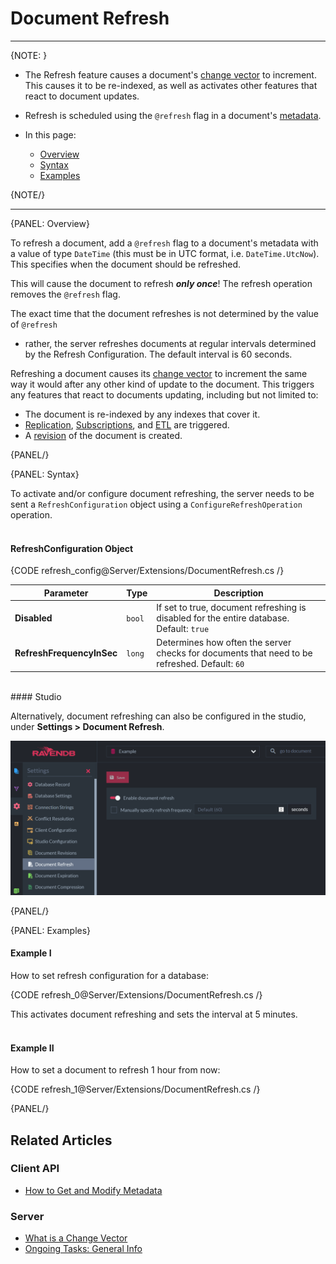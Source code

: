 ﻿# Document Refresh
---

{NOTE: }

* The Refresh feature causes a document's [change vector](../../server/clustering/replication/change-vector) 
to increment. This causes it to be re-indexed, as well as activates other features 
that react to document updates.  

* Refresh is scheduled using the `@refresh` flag in a document's [metadata](../../client-api/session/how-to/get-and-modify-entity-metadata).  

* In this page:  
  * [Overview](../../server/extensions/refresh#overview)  
  * [Syntax](../../server/extensions/refresh#syntax)  
  * [Examples](../../server/extensions/refresh#examples)  

{NOTE/}

---

{PANEL: Overview}

To refresh a document, add a `@refresh` flag to a document's metadata with a value of 
type `DateTime` (this must be in UTC format, i.e. `DateTime.UtcNow`). This specifies 
when the document should be refreshed.  

This will cause the document to refresh **_only once_**! The refresh operation removes 
the `@refresh` flag.  

The exact time that the document refreshes is not determined by the value of `@refresh` 
- rather, the server refreshes documents at regular intervals determined by the Refresh 
Configuration. The default interval is 60 seconds.  

Refreshing a document causes its [change vector](../../server/clustering/replication/change-vector) 
to increment the same way it would after any other kind of update to the document. 
This triggers any features that react to documents updating, including but not limited 
to:  

* The document is re-indexed by any indexes that cover it.  
* [Replication](../../server/ongoing-tasks/external-replication), 
[Subscriptions](../../client-api/data-subscriptions/what-are-data-subscriptions), 
and [ETL](../../server/ongoing-tasks/etl/basics) are triggered.  
* A [revision](../../server/extensions/revisions) of the document is created.  

{PANEL/}

{PANEL: Syntax}

To activate and/or configure document refreshing, the server needs to be sent a 
`RefreshConfiguration` object using a `ConfigureRefreshOperation` operation.  
<br/>
#### RefreshConfiguration Object

{CODE refresh_config@Server/Extensions/DocumentRefresh.cs /}

| Parameter | Type | Description |
| - | - | - |
| **Disabled** | `bool` | If set to true, document refreshing is disabled for the entire database. Default: `true` |
| **RefreshFrequencyInSec** | `long` | Determines how often the server checks for documents that need to be refreshed. Default: `60` |
<br/>
#### Studio

Alternatively, document refreshing can also be configured in the studio, under **Settings > Document Refresh**.

![](images/StudioRefresh.png "NoSQL DB Server - Document Refresh")

{PANEL/}

{PANEL: Examples}

#### Example I  

How to set refresh configuration for a database:  

{CODE refresh_0@Server/Extensions/DocumentRefresh.cs /}  

This activates document refreshing and sets the interval at 5 minutes.  
<br/>
#### Example II  

How to set a document to refresh 1 hour from now:  

{CODE refresh_1@Server/Extensions/DocumentRefresh.cs /}  

{PANEL/}

## Related Articles

### Client API

- [How to Get and Modify Metadata](../../client-api/session/how-to/get-and-modify-entity-metadata)  

### Server

- [What is a Change Vector](../../server/clustering/replication/change-vector)  
- [Ongoing Tasks: General Info](../../server/ongoing-tasks/general-info)  
